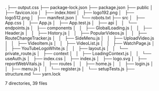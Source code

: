 .
├── output.css
├── package-lock.json
├── package.json
├── public
│   ├── favicon.ico
│   ├── index.html
│   ├── logo192.png
│   ├── logo512.png
│   ├── manifest.json
│   └── robots.txt
├── src
│   ├── App.css
│   ├── App.js
│   ├── App.test.js
│   ├── api
│   │   └── endpoints.js
│   ├── components
│   │   ├── GlobalLoading.js
│   │   ├── Header.js
│   │   ├── History.js
│   │   ├── PopularVideos.js
│   │   ├── RouteChangeTracker.js
│   │   ├── SideMenu.js
│   │   ├── UploadVideo.js
│   │   ├── VideoItem.js
│   │   ├── VideoList.js
│   │   ├── WatchPage.js
│   │   ├── YouTubeLogoWhite.js
│   │   ├── layout.js
│   │   └── private_route.js
│   ├── context
│   │   ├── LoadingContext.js
│   │   └── useAuth.js
│   ├── index.css
│   ├── index.js
│   ├── logo.svg
│   ├── reportWebVitals.js
│   ├── routes
│   │   ├── home.js
│   │   ├── login.js
│   │   ├── menu.js
│   │   └── register.js
│   └── setupTests.js
├── structure.md
└── yarn.lock

7 directories, 39 files
